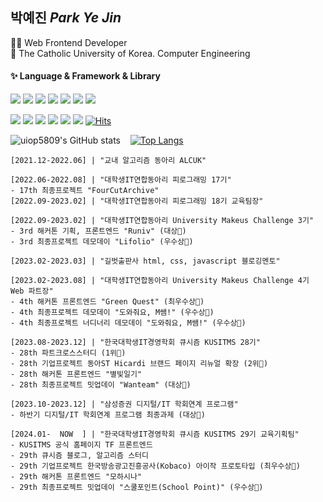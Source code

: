 <!--
**uiop5809/uiop5809** is a ✨ _special_ ✨ repository because its `README.md` (this file) appears on your GitHub profile.

Here are some ideas to get you started

- 🔭 I’m currently working on ...
- 🌱 I’m currently learning ...
- 👯 I’m looking to collaborate on ...
- 🤔 I’m looking for help with ...
- 💬 Ask me about ...
- 📫 How to reach me: ...
- 😄 Pronouns: ...
- ⚡ Fun fact: ....
-->

## 박예진 _Park Ye Jin_

👩‍💻 Web Frontend Developer  
📝 The Catholic University of Korea. Computer Engineering

#### ✨ Language & Framework & Library

<img src="https://img.shields.io/badge/HTML5-E34F26?style=flat&logo=HTML5&logoColor=white"/> <img src="https://img.shields.io/badge/CSS3-1572B6?style=flat&logo=CSS3&logoColor=white"/> <img src="https://img.shields.io/badge/JavaScript-F7DF1E?style=flat&logo=JavaScript&logoColor=white"/> <img src="https://img.shields.io/badge/TypeScript-3178C6?style=flat&logo=TypeScript&logoColor=white"/> <img src="https://img.shields.io/badge/React-61DAFB?style=flat&logo=React&logoColor=white"/> <img src="https://img.shields.io/badge/Next.js-000000?style=flat&logo=Next.js&logoColor=white"/>  <img src="http://mazassumnida.wtf/api/mini/generate_badge?boj=uiop5809">

<img src="https://img.shields.io/badge/ReactQuery-FF4154?style=flat&logo=reactQuery&logoColor=white"/> <img src="https://img.shields.io/badge/Storybook-FF4785?style=flat&logo=Storybook&logoColor=white"/> <img src="https://img.shields.io/badge/StyledComponents-DB7093?style=flat&logo=StyledComponents&logoColor=white"/> <img src="https://img.shields.io/badge/Recoil-0075EB?style=flat&logo=Recoil&logoColor=white"/> <img src="https://img.shields.io/badge/TailwindCSS-06B6D4?style=flat&logo=TailwindCSS&logoColor=white"/> <img src="https://img.shields.io/badge/Framer-0055FF?style=flat&logo=framer&logoColor=white"/>  [![Hits](https://hits.seeyoufarm.com/api/count/incr/badge.svg?url=https%3A%2F%2Fgithub.com%2Fuiop5809%2Fuiop5809.git&count_bg=%2379C83D&title_bg=%23555555&icon=&icon_color=%23E7E7E7&title=hits&edge_flat=false)](https://hits.seeyoufarm.com)

<!-- 🤔 *For More Info...* [NOTION](https://automatic-cinnamon-fd7.notion.site/Park-YeJin-08cb9a76897645e7aafdbf5e60c24cf5)--> <!-- | [BLOG](https://uiop5809.tistory.com/) -->

![uiop5809's GitHub stats](https://github-readme-stats.vercel.app/api?username=uiop5809&show_icons=true&bg_color=00000000&title_color=F8418B&icon_color=F1D246&text_color=8C9196) &nbsp;&nbsp;
[![Top Langs](https://github-readme-stats.vercel.app/api/top-langs/?username=uiop5809&layout=compact&hide=jupyter%20notebook&theme=transparent&show_icons=true&line_height=18&title_color=F8418B&bord3D3D&text_color=8C9196)](https://github.com/anuraghazra/github-readme-stats) &nbsp;&nbsp;&nbsp;

 <!-- <img width="258" src="https://blog.kakaocdn.net/dn/cfe1G4/btry8h82ZYe/hSLWr3lKQucjkHEClhN5u0/img.gif" />  --> <!-- [![Solved.ac Profile](http://mazassumnida.wtf/api/v2/generate_badge?boj=uiop5809)](https://solved.ac/uiop5809/) -->

```shell
[2021.12-2022.06] | "교내 알고리즘 동아리 ALCUK"

[2022.06-2022.08] | "대학생IT연합동아리 피로그래밍 17기"
- 17th 최종프로젝트 "FourCutArchive"
[2022.09-2023.02] | "대학생IT연합동아리 피로그래밍 18기 교육팀장"

[2022.09-2023.02] | "대학생IT연합동아리 University Makeus Challenge 3기"
- 3rd 해커톤 기획, 프론트엔드 "Runiv" (대상🥇)
- 3rd 최종프로젝트 데모데이 "Lifolio" (우수상🏅)

[2023.02-2023.03] | "길벗출판사 html, css, javascript 블로깅멘토"

[2023.02-2023.08] | "대학생IT연합동아리 University Makeus Challenge 4기 Web 파트장"
- 4th 해커톤 프론트엔드 "Green Quest" (최우수상🥇)
- 4th 최종프로젝트 데모데이 "도와줘요, M쌤!" (우수상🏅)
- 4th 최종프로젝트 너디너리 데모데이 "도와줘요, M쌤!" (우수상🏅)

[2023.08-2023.12] | "한국대학생IT경영학회 큐시즘 KUSITMS 28기"
- 28th 파트크로스스터디 (1위🥇)
- 28th 기업프로젝트 동아ST Hicardi 브랜드 페이지 리뉴얼 확장 (2위🏅)
- 28th 해커톤 프론트엔드 "별빛일기"
- 28th 최종프로젝트 밋업데이 "Wanteam" (대상🥇)

[2023.10-2023.12] | "삼성증권 디지털/IT 학회연계 프로그램"
- 하반기 디지털/IT 학회연계 프로그램 최종과제 (대상🥇)

[2024.01-  NOW  ] | "한국대학생IT경영학회 큐시즘 KUSITMS 29기 교육기획팀"
- KUSITMS 공식 홈페이지 TF 프론트엔드
- 29th 큐시즘 블로그, 알고리즘 스터디
- 29th 기업프로젝트 한국방송광고진흥공사(Kobaco) 아이작 프로토타입 (최우수상🥇)
- 29th 해커톤 프론트엔드 "모하시나"
- 29th 최종프로젝트 밋업데이 "스쿨포인트(School Point)" (우수상🏅)
```
